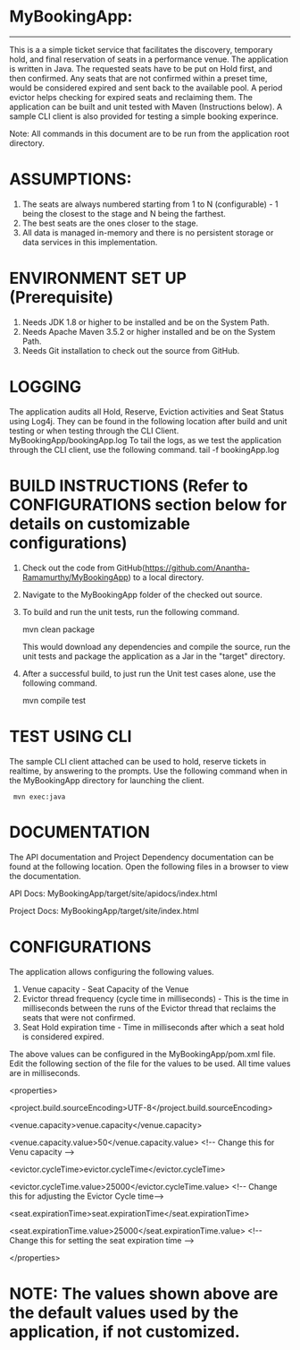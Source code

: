 # MyBookingApp:
-------------
This is a  a simple ticket service that facilitates the discovery, temporary hold, and final reservation of seats in a performance venue.
The application is written in Java.
The requested seats have to be put on Hold first, and then confirmed.
Any seats that are not confirmed within a preset time, would be considered expired and sent back to the available pool. A period evictor helps checking for expired seats and reclaiming them.
The application can be built and unit tested with Maven (Instructions below).
A sample CLI client is also provided for testing a simple booking experince.

Note: All commands in this document are to be run from the application root directory.


# ASSUMPTIONS:
1. The seats are always numbered starting from 1 to N (configurable) - 1 being the closest to the stage and N being the farthest.
2. The best seats are the ones closer to the stage. 
3. All data is managed in-memory and there is no persistent storage or data services in this implementation.


# ENVIRONMENT SET UP (Prerequisite)
1. Needs JDK 1.8 or higher to be installed and be on the System Path.
2. Needs Apache Maven 3.5.2 or higher installed and be on the System Path.
3. Needs Git installation to check out the source from GitHub.


# LOGGING
The application audits all Hold, Reserve, Eviction activities and Seat Status using Log4j.
They can be found in the following location after build and unit testing or when testing through the CLI Client.
        MyBookingApp/bookingApp.log
To tail the logs, as we test the application through the CLI client, use the following command.
        tail -f bookingApp.log


# BUILD INSTRUCTIONS (Refer to CONFIGURATIONS section below for details on customizable configurations)
1. Check out the code from GitHub(https://github.com/Anantha-Ramamurthy/MyBookingApp) to a local directory.
2. Navigate to the MyBookingApp folder of the checked out source.
3. To build and run the unit tests, run the following command.

     mvn clean package
		
    This would download any dependencies and compile the source, run the unit tests and package the application as a Jar in the "target" directory.
4. After a successful build, to just run the Unit test cases alone, use the following command.

     mvn compile test


# TEST USING CLI
The sample CLI client attached can be used to hold, reserve tickets in realtime, by answering to the prompts. 
Use the following command when in the MyBookingApp directory for launching the client.

     mvn exec:java


# DOCUMENTATION
The API documentation and Project Dependency documentation can be found at the following location. Open the following files in a browser to view the documentation.

API Docs: MyBookingApp/target/site/apidocs/index.html

Project Docs: MyBookingApp/target/site/index.html


# CONFIGURATIONS
The application allows configuring the following values.
1. Venue capacity - Seat Capacity of the Venue
2. Evictor thread frequency (cycle time in milliseconds) - This is the time in milliseconds between the runs of the Evictor thread that reclaims the seats that were not confirmed.
3. Seat Hold expiration time - Time in milliseconds after which a seat hold is considered expired.

The above values can be configured in the MyBookingApp/pom.xml file. Edit the following section of the file for the values to be used. All time values are in milliseconds.

&lt;properties&gt;

 &lt;project.build.sourceEncoding&gt;UTF-8&lt;/project.build.sourceEncoding&gt;
  
  &lt;venue.capacity&gt;venue.capacity&lt;/venue.capacity&gt;
	
  &lt;venue.capacity.value&gt;50&lt;/venue.capacity.value&gt; &lt;!-- Change this for Venu capacity --&gt;
	
  &lt;evictor.cycleTime&gt;evictor.cycleTime&lt;/evictor.cycleTime&gt;
	
  &lt;evictor.cycleTime.value&gt;25000&lt;/evictor.cycleTime.value&gt; &lt;!-- Change this for adjusting the Evictor Cycle time--&gt;
	
  &lt;seat.expirationTime&gt;seat.expirationTime&lt;/seat.expirationTime&gt;
	
  &lt;seat.expirationTime.value&gt;25000&lt;/seat.expirationTime.value&gt; &lt;!-- Change this for setting the seat expiration time --&gt;
  
&lt;/properties&gt;

# NOTE: The values shown above are the default values used by the application, if not customized.

